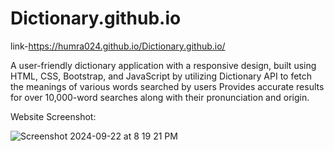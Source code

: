 # Dictionary.github.io
link-https://humra024.github.io/Dictionary.github.io/

A user-friendly dictionary application with a responsive design, built using HTML, CSS, Bootstrap, and JavaScript
by utilizing Dictionary API to fetch the meanings of various words searched by users
Provides accurate results for over 10,000-word searches along with their pronunciation and origin.

Website Screenshot:

![Screenshot 2024-09-22 at 8 19 21 PM](https://github.com/user-attachments/assets/a92ab4bc-aaa3-44f5-954c-cfb8644cd298)
